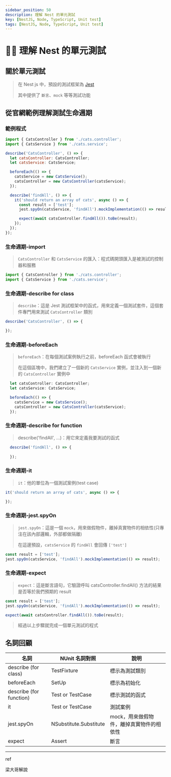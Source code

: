 ```yaml
---
sidebar_position: 50
description: 理解 Nest 的單元測試
key: [NestJS, Node, TypeScript, Unit test]
tags: [NestJS, Node, TypeScript, Unit test]
---
```


# 👩‍💻 理解 Nest 的單元測試

## 關於單元測試

> 在 Nest js 中，預設的測試框架為 [Jest](https://github.com/jestjs/jest)
>
> 其中提供了 `斷言`、`mock` 等等測試功能

## 從官網範例理解測試生命週期

### 範例程式

```js
import { CatsController } from './cats.controller';
import { CatsService } from './cats.service';

describe('CatsController', () => {
  let catsController: CatsController;
  let catsService: CatsService;

  beforeEach(() => {
    catsService = new CatsService();
    catsController = new CatsController(catsService);
  });

  describe('findAll', () => {
    it('should return an array of cats', async () => {
      const result = ['test'];
      jest.spyOn(catsService, 'findAll').mockImplementation(() => result);

      expect(await catsController.findAll()).toBe(result);
    });
  });
});
```

### 生命週期-import

> `CatsController` 和 `CatsService` 的匯入：程式碼開頭匯入是被測試的控制器和服務

```js
import { CatsController } from './cats.controller';
import { CatsService } from './cats.service';
```

### 生命週期-describe for class

> `describe`：這是 Jest 測試框架中的函式，用來定義一個測試套件，這個套件專門用來測試 `CatsController` 類別

```js
describe('CatsController', () => {

});
```

### 生命週期-beforeEach

> `beforeEach`：在每個測試案例執行之前，beforeEach 函式會被執行
>
> 在這個區塊中，我們建立了一個新的 `CatsService` 實例，並注入到一個新的 `CatsController` 實例中

```js
  let catsController: CatsController;
  let catsService: CatsService;

  beforeEach(() => {
    catsService = new CatsService();
    catsController = new CatsController(catsService);
  });
```

### 生命週期-describe for function

> describe('findAll', ...)：用它來定義我要測試的函式

```js
  describe('findAll', () => {
    
  });
```

### 生命週期-it

> `it`：他的單位為一個測試案例(test case)

```js
it('should return an array of cats', async () => {

});
```

### 生命週期-jest.spyOn

> `jest.spyOn`：這是一個 `mock`，用來做假物件，離掉真實物件的相依性(只專注在該內部邏輯，外部都做隔離)
>
> 在這邊預設，`catsService` 的 `findAll` 會回傳 `['test']`

```js
const result = ['test'];
jest.spyOn(catsService, 'findAll').mockImplementation(() => result);
```

### 生命週期-expect

> `expect`：這是斷言語句，它驗證呼叫 catsController.findAll() 方法的結果是否等於我們預期的 result

```js
const result = ['test'];
jest.spyOn(catsService, 'findAll').mockImplementation(() => result);

expect(await catsController.findAll()).toBe(result);
```

> 經過以上步驟就完成一個單元測試的程式

## 名詞回顧

| 名詞 | NUnit 名詞對照 | 說明 |
|--- | --- | --- |
| describe (for class) | TestFixture  | 標示為測試類別 |
| beforeEach | SetUp | 標示為初始化 |
| describe (for function) | Test or TestCase | 標示測試的函式 |
| it | Test or TestCase | 測試案例 |
| jest.spyOn | NSubstitute.Substitute | mock，用來做假物件，離掉真實物件的相依性 |
| expect | Assert | 斷言 |

---

ref

梁大哥解說
